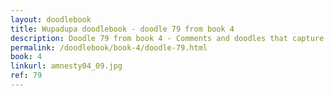 ```yaml
---
layout: doodlebook
title: Wupadupa doodlebook - doodle 79 from book 4
description: Doodle 79 from book 4 - Comments and doodles that capture the essence of this event  
permalink: /doodlebook/book-4/doodle-79.html
book: 4
linkurl: amnesty04_09.jpg
ref: 79
---	  
```

																																																																							